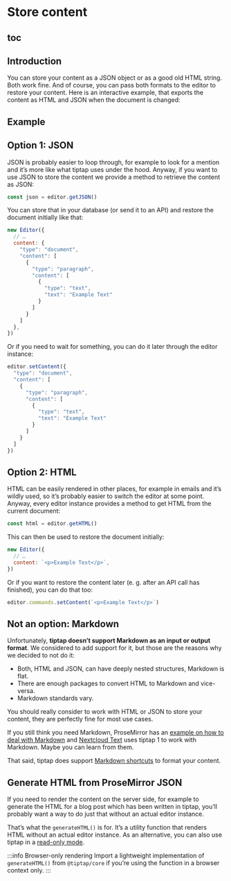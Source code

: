 # Store content

## toc

## Introduction
You can store your content as a JSON object or as a good old HTML string. Both work fine. And of course, you can pass both formats to the editor to restore your content. Here is an interactive example, that exports the content as HTML and JSON when the document is changed:

## Example
<demo name="Guide/StoreContent" highlight="52-60"/>

## Option 1: JSON
JSON is probably easier to loop through, for example to look for a mention and it’s more like what tiptap uses under the hood. Anyway, if you want to use JSON to store the content we provide a method to retrieve the content as JSON:

```js
const json = editor.getJSON()
```

You can store that in your database (or send it to an API) and restore the document initially like that:

```js
new Editor({
  // …
  content: {
    "type": "document",
    "content": [
      {
        "type": "paragraph",
        "content": [
          {
            "type": "text",
            "text": "Example Text"
          }
        ]
      }
    ]
  },
})
```

Or if you need to wait for something, you can do it later through the editor instance:

```js
editor.setContent({
  "type": "document",
  "content": [
    {
      "type": "paragraph",
      "content": [
        {
          "type": "text",
          "text": "Example Text"
        }
      ]
    }
  ]
})
```

## Option 2: HTML
HTML can be easily rendered in other places, for example in emails and it’s wildly used, so it’s probably easier to switch the editor at some point. Anyway, every editor instance provides a method to get HTML from the current document:

```js
const html = editor.getHTML()
```

This can then be used to restore the document initially:

```js
new Editor({
  // …
  content: `<p>Example Text</p>`,
})
```

Or if you want to restore the content later (e. g. after an API call has finished), you can do that too:
```js
editor.commands.setContent(`<p>Example Text</p>`)
```

## Not an option: Markdown

Unfortunately, **tiptap doesn’t support Markdown as an input or output format**. We considered to add support for it, but those are the reasons why we decided to not do it:

* Both, HTML and JSON, can have deeply nested structures, Markdown is flat.
* There are enough packages to convert HTML to Markdown and vice-versa.
* Markdown standards vary.

You should really consider to work with HTML or JSON to store your content, they are perfectly fine for most use cases.

If you still think you need Markdown, ProseMirror has an [example on how to deal with Markdown](https://prosemirror.net/examples/markdown/) and [Nextcloud Text](https://github.com/nextcloud/text) uses tiptap 1 to work with Markdown. Maybe you can learn from them.

That said, tiptap does support [Markdown shortcuts](/examples/markdown-shortcuts) to format your content.

## Generate HTML from ProseMirror JSON
If you need to render the content on the server side, for example to generate the HTML for a blog post which has been written in tiptap, you’ll probably want a way to do just that without an actual editor instance.

That’s what the `generateHTML()` is for. It’s a utility function that renders HTML without an actual editor instance. As an alternative, you can also use tiptap in a [read-only mode](/examples/read-only).

:::info Browser-only rendering
Import a lightweight implementation of `generateHTML()` from `@tiptap/core` if you’re using the function in a browser context only.
:::

<demo name="Api/Schema/GenerateHTML" highlight="6,43-48"/>
